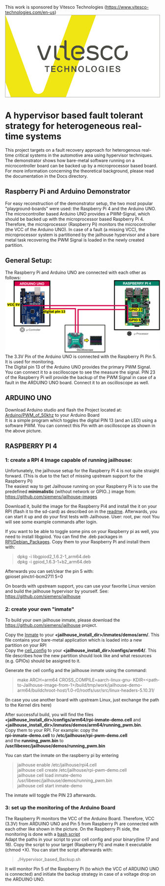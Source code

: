 This work is sponsored by Vitesco Technologies (https://www.vitesco-technologies.com/en-us) 
![Alt text](https://github.com/lej35340/Hypervisor_based_backup_demo/blob/main/Documentation/Vitesco_Logo.jpg)

# A hypervisor based fault tolerant strategy for heterogeneous real-time systems

This project targets on a fault recovery approach for heterogenous real-time critical systems in the automotive area using hypervisor techniques.
The demonstrator shows how bare-metal software running on a microcontroller board can be backed up by a microprocessor based board.
For more information concerning the theoretical background, please read the documentation in the Docs directory.                                                    

## Raspberry Pi and Arduino Demonstrator
For easy reconstruction of the demonstrator setup, the two most popular "playground-boards" were used: the Raspberry Pi 4 and the Arduino UNO.
The microcontroller based Arduino UNO provides a PWM-Signal, which should be backed up with the microprocessor based Raspberry Pi 4.
Therefore, the microprocessor (Raspberry Pi) monitors the microcontroller (the VCC of the Arduino UNO). In case of a fault (a missing VCC), the microprocessor system is partitioned by the jailhouse hypervisor and a bare metal task recovering the PWM Signal is loaded in the newly created partition.

## General Setup:
The Raspberry Pi and Arduino UNO are connected with each other as follows:
![Alt text](https://github.com/lej35340/Hypervisor_based_backup_demo/blob/main/Documentation/Experimental_Setup_Scheme.png)
The 3.3V Pin of the Arduino UNO is connected with the Raspberry Pi Pin 5. It is used for monitoring. <br>
The Digital pin 13 of the Arduino UNO provides the primary PWM Signal. You can connect it to a oscilloscope to see the measure the signal.
PIN 23 of the Raspberry Pi will provide the backup of the PWM Signal in case of a fault in the ARDUINO UNO board. Connect it to an oscilloscope as well.



## ARDUINO UNO
Download Arduino studio and flash the Project located at: [Arduino/PWM_of_50khz](Arduino) to your Arduino Board<br>
It is a simple program which toggles the digital PIN 13 (and an LED) using a software PWM. You can connect this Pin with an oscilloscope as shown in the above picture.


## RASPBERRY PI 4
### 1: create a RPI 4 Image capable of running jailhouse:

Unfortunately, the jailhouse setup for the Raspberry Pi 4 is not quite straight forward. (This is due to the fact of missing upstream support for the Raspberry Pi) <br>
The easiest way to get Jailhouse running on your Raspberry Pi is to use the predefined **minimalistic** (without network or GPIO..) image from:
https://github.com/siemens/jailhouse-images

Download it, build the image for the Raspberry Pi4 and install the it on your RPI (flash it to the sd-card) as described on in the [readme](https://github.com/siemens/jailhouse-images). Afterwards, you can start it up and do your first tests with Jailhouse.
User: root, pw: root
You will see some example commands after login.

If you want to be able to toggle some pins on your Raspberry pi as well, you need to install libgpiod. You can find the .deb packages in [RPI/Debian_Packages](RPI/Debian_Packages). Copy them to your Raspberry Pi and install them with: <br>
> dpkg -i libgpiod2_1.6.2-1_arm64.deb <br>
> dpkg -i gpiod_1.6.3-1+b2_arm64.deb

Afterwards you can set/clear the pin 5 with: <br>
gpioset pinctrl-bcm2711 5=0

On boards with upstream support, you can use your favorite Linux version and build the jailhouse hypervisor by yourself. See:
https://github.com/siemens/jailhouse


### 2: create your own "inmate"

To build your own jailhouse inmate, please download the 
https://github.com/siemens/jailhouse
project.

Copy the [Inmate](RPI/Jailhouse_inmate/running_pwm.c) to your **<jailhouse_install_dir>/inmates/demos/arm/**.  This file contains your bare-metal application which is loaded into a new partition on your RPI<br>
Copy the [cell_config](RPI/Jailhouse_inmate/rpi4-inmate-demo.c) to  your **<jailhouse_install_dir>/configs/arm64/**. This file describes how the new partition should look like and what resources (e.g. GPIOs) should be assigned to it. <br>

Generate the cell config and the jailhouse inmate using the command:
> make ARCH=arm64 CROSS_COMPILE=aarch-linux-gnu- KDIR=\<path-to-Jailhouse-image-from-1\>/build/tmp/work/jailhouse-demo-arm64/buildchroot-host/1.0-r0/rootfs/usr/src/linux-headers-5.10.31/ <br>

  (In case you use another board with upstream Linux, just exchange the path to the Kernel dirs here)

After successful build, you will find the files **<jailhouse_install_dir>/configs/arm64/rpi-inmate-demo.cell** and **<jailhouse_install_dir>/inmates/demos/arm64/running_pwm.bin**. <br>
  Copy them to your RPI. For example: copy the <br>**rpi-inmate-demo.cell** to **/etc/jailhouse/rpi-pwm-demo.cell** <br> and the **running_pwm.bin** to **/usr/libexec/jailhouse/demos/running_pwm.bin** <br>
  
You can start the inmate on the raspberry pi by entering <br> 
  > jailhouse enable /etc/jailhouse/rpi4.cell <br> 
  > jailhouse cell create /etc/jailhouse/rpi-pwm-demo.cell <br> 
  > jailhouse cell load inmate-demo /usr/libexec/jailhouse/demos/running_pwm.bin <br> 
  > jailhouse cell start inmate-demo <br>  
  
The inmate will toggle the PIN 23 afterwards.

### 3: set up the monitoring of the Arduino Board
The Raspberry Pi monitors the VCC of the Arduino Board. Therefore, VCC (3.3V) from ARDUINO UNO and Pin 5 from Raspberry Pi are connected with each other like shown in the picture. On the Raspberry Pi side, the monitoring is done with a [bash script](RPI/Bash/Hypervisor_based_Backup.sh)
<br>
Adapt the paths in your script to your cell config and your binary(line 17 and 18).
Copy the script to your target (Raspberry Pi) and make it executable  (chmod +X).
You can start the script afterwards with: <br>
>./Hypervisor_based_Backup.sh<br>

It will monitor Pin 5 of the Raspberry Pi (to which the VCC of ARDUINO UNO is connected) and initiate the backup strategy in case of a voltage drop on the ARDUINO UNO.
